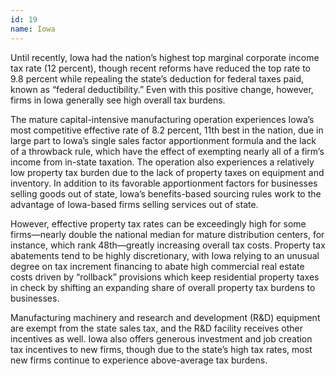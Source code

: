 ```yaml
---
id: 19 
name: Iowa
---
```


Until recently, Iowa had the nation’s highest top marginal corporate income tax rate (12 percent), though recent reforms have reduced the top rate to 9.8 percent while repealing the state’s deduction for federal taxes paid, known as “federal deductibility.” Even with this positive change, however, firms in Iowa generally see high overall tax burdens.

The mature capital-intensive manufacturing operation experiences Iowa’s most competitive effective rate of 8.2 percent, 11th best in the nation, due in large part to Iowa’s single sales factor apportionment formula and the lack of a throwback rule, which have the effect of exempting nearly all of a firm’s income from in-state taxation. The operation also experiences a relatively low property tax burden due to the lack of property taxes on equipment and inventory. In addition to its favorable apportionment factors for businesses selling goods out of state, Iowa’s benefits-based sourcing rules work to the advantage of Iowa-based firms selling services out of state.

However, effective property tax rates can be exceedingly high for some firms—nearly double the national median for mature distribution centers, for instance, which rank 48th—greatly increasing overall tax costs. Property tax abatements tend to be highly discretionary, with Iowa relying to an unusual degree on tax increment financing to abate high commercial real estate costs driven by “rollback” provisions which keep residential property taxes in check by shifting an expanding share of overall property tax burdens to businesses.

Manufacturing machinery and research and development (R&D) equipment are exempt from the state sales tax, and the R&D facility receives other incentives as well. Iowa also offers generous investment and job creation tax incentives to new firms, though due to the state’s high tax rates, most new firms continue to experience above-average tax burdens.